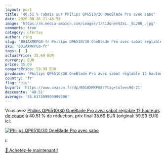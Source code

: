 ```yaml
---
layout: post
title: '40.51 % rabais sur Philips QP6510/30 OneBlade Pro avec sabo'
date: 2020-09-26 21:46:53
image: 'https://m.media-amazon.com/images/I/41Jqnmv5ZxL._SL200_.jpg'
comments: true
category: ofertas
author: ring
slug: 'B01AXMKPG8-fr Philips QP6510/30 OneBlade Pro avec sabot réglable 12...'
sku: 'B01AXMKPG8-fr'
tags: [  ]
actualPrice: 35.69 EUR
currency: EUR
price: 35.69
comparePrice: 59.99 EUR
prodname: 'Philips QP6510/30 OneBlade Pro avec sabot réglable 12 hauteurs de coupe'
country: 'fr'
flag: '🇫🇷'
buyurl: 'https://www.amazon.fr/dp/B01AXMKPG8/?tag=tolees0d-21'
descuento: '40.51'
average: '36.637499999999996'
---
```


Vous avez [Philips QP6510/30 OneBlade Pro avec sabot réglable 12 hauteurs de coupe](https://www.amazon.fr/dp/B01AXMKPG8/?tag=tolees0d-21)  à  40.51 % de réduction, prix final  35.69 EUR (original: 59.99 EUR) ici:

[![Philips QP6510/30 OneBlade Pro avec sabo](https://m.media-amazon.com/images/I/41Jqnmv5ZxL._SL200_.jpg)](https://www.amazon.fr/dp/B01AXMKPG8/?tag=tolees0d-21)

ℹ️:


[🛒 Achetez-le maintenant!!](https://www.amazon.fr/dp/B01AXMKPG8/?tag=tolees0d-21)
